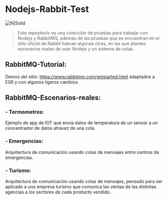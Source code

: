 # Nodejs-Rabbit-Test
![N|Solid](https://www.rabbitmq.com/img/tutorials/exchanges.png)

> Este repositorio es una colección de pruebas para trabajar con Nodejs y RabbitMQ, ademas de las pruebas que se encuentran en el sitio oficial de Rabbit habran algunas otras, en las que planteo escenarios reales de usar Nodejs y un sistema de colas.

## RabbitMQ-Tutorial:
Demos del sitio: https://www.rabbitmq.com/getstarted.html adaptados a ES6 y con algunos ligeros cambios.

## RabbitMQ-Escenarios-reales:

### - Termometros:
Ejemplo de app de IOT que envia datos de temperatura de un sensor a un concentrador de datos atravez de una cola.

### - Emergencias:
Arquitectura de comunicación usando colas de mensajes entre centros de emergencias.

### - Turismo:
Arquitectura de comunicación usando colas de mensajes, pensado para ser aplicado a una empresa turismo que comunica las ventas de las distintas agencias a los sectores de cada producto vendido.
